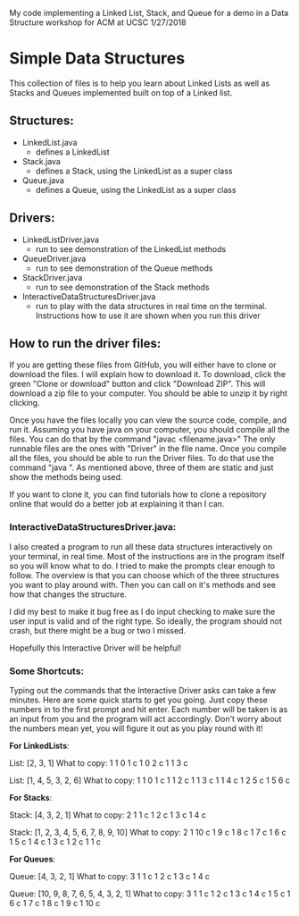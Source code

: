 My code implementing a Linked List, Stack, and Queue for a demo in a Data Structure workshop for ACM at UCSC
1/27/2018


# Simple Data Structures


This collection of files is to help you learn about Linked Lists as well as Stacks and Queues implemented built on top of a Linked list. 


## Structures:

* LinkedList.java
   * defines a LinkedList
* Stack.java
   * defines a Stack, using the LinkedList as a super class
* Queue.java
   * defines a Queue, using the LinkedList as a super class


## Drivers:

* LinkedListDriver.java
   * run to see demonstration of the LinkedList methods
* QueueDriver.java
   * run to see demonstration of the Queue methods
* StackDriver.java
   * run to see demonstration of the Stack methods
* InteractiveDataStructuresDriver.java
   * run to play with the data structures in real time on the terminal. Instructions how to use it are shown when you run this driver


## How to run the driver files:

If you are getting these files from GitHub, you will either have to clone or download the files. I will explain how to download it. To download, click the green "Clone or download" button and click "Download ZIP". This will download a zip file to your computer. You should be able to unzip it by right clicking.


Once you have the files locally you can view the source code, compile, and run it. Assuming you have java on your computer, you should compile all the files. You can do that by the command "javac <filename.java>" The only runnable files are the ones with "Driver" in the file name. Once you compile all the files, you should be able to run the Driver files. To do that use the command "java <drivername>". As mentioned above, three of them are static and just show the  methods being used. 


If you want to clone it, you can find tutorials how to clone a repository online that would do a better job at explaining it than I can.


### InteractiveDataStructuresDriver.java:


I also created a program to run all these data structures interactively on your terminal, in real time. Most of the instructions are in the program itself so you will know what to do. I tried to make the prompts clear enough to follow. The overview is that you can choose which of the three structures you want to play around with. Then you can call on it's methods and see how that changes the structure. 


I did my best to make it bug free as I do input checking to make sure the user input is valid and of the right type. So ideally, the program should not crash, but there might be a bug or two I missed. 


Hopefully this Interactive Driver will be helpful! 


### Some Shortcuts:


Typing out the commands that the Interactive Driver asks can take a few minutes. Here are some quick starts to get you going. Just copy these numbers in to the first prompt and hit enter. Each number will be taken is as an input from you and the program will act accordingly. Don't worry about the numbers mean yet, you will figure it out as you play round with it! 


**For LinkedLists**:


List: [2, 3, 1]
What to copy: 1 1 0 1 c 1 0 2 c 1 1 3 c


List: [1, 4, 5, 3, 2, 6]
What to copy: 1 1 0 1 c 1 1 2 c 1 1 3 c 1 1 4 c 1 2 5 c 1 5 6 c


**For Stacks**:


Stack: [4, 3, 2, 1]
What to copy: 2 1 1 c 1 2 c 1 3 c 1 4 c 


Stack: [1, 2, 3, 4, 5, 6, 7, 8, 9, 10]
What to copy: 2 1 10 c 1 9 c 1 8 c 1 7 c 1 6 c 1 5 c 1 4 c 1 3 c 1 2 c 1 1 c


**For Queues**:


Queue: [4, 3, 2, 1]
What to copy: 3 1 1 c 1 2 c 1 3 c 1 4 c 


Queue: [10, 9, 8, 7, 6, 5, 4, 3, 2, 1]
What to copy: 3 1 1 c 1 2 c 1 3 c 1 4 c 1 5 c 1 6 c 1 7 c 1 8 c 1 9 c 1 10 c

